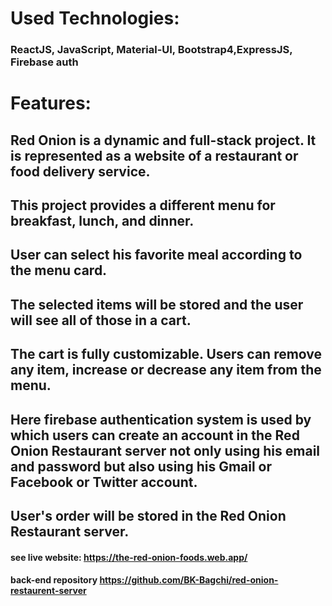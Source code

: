 # Used Technologies:
### ReactJS, JavaScript, Material-UI, Bootstrap4,ExpressJS, Firebase auth
# Features:
## Red Onion is a dynamic and full-stack project. It is represented as a website of a restaurant or food delivery service.
## This project provides a different menu for breakfast, lunch, and dinner.
## User can select his favorite meal according to the menu card.
## The selected items will be stored and the user will see all of those in a cart.
## The cart is fully customizable. Users can remove any item, increase or decrease any item from the menu.
## Here firebase authentication system is used by which users can create an account in the Red Onion Restaurant server not only using his email and password but also using his Gmail or Facebook or Twitter account.
## User's order will be stored in the Red Onion Restaurant server.

#### see live website: https://the-red-onion-foods.web.app/
#### back-end repository https://github.com/BK-Bagchi/red-onion-restaurent-server
